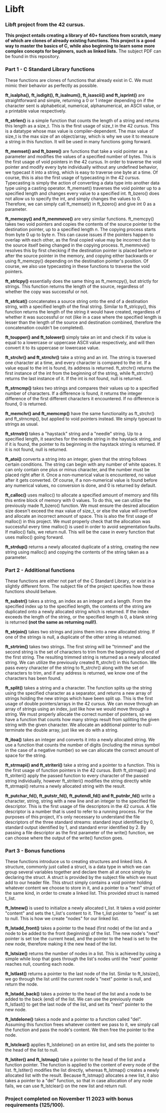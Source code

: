# Libft
### Libft project from the 42 cursus.

**This project entails creating a library of 40+ functions from scratch, many of which are clones of already existing functions. This project is a good way to master the basics of C, while also beginning to learn some more complex concepts for beginners, such as linked lists.** The subject PDF can be found in this repository.

### Part 1 - C Standard Library functions

These functions are clones of functions that already exist in C. We must mimic their behavior as perfectly as possible.

**ft_isalpha(), ft_isdigit(), ft_isalnum(), ft_isascii() and ft_isprint()** are straightforward and simple, returning a 0 or 1 integer depending on if the character sent is alphabetical, numerical, alphanumerical, an ASCII value, or a printable value respectively.

**ft_strlen()** is a simple function that counts the length of a string and returns this length as a size_t. This is the first usage of size_t in the 42 cursus. This is a datatype whose max value is compiler-dependent. The max value of size_t is the max size of an object/array, which is why we use it to measure a string in this function. It will be used in many functions going forward.

**ft_memset() and ft_bzero()** are functions that take a void pointer as a parameter and modifies the values of a specified number of bytes. This is the first usage of void pointers in the 42 cursus. In order to traverse the void pointer and modify every byte individually without any undefined behavior, we typecast it into a string, which is easy to traverse one byte at a time. Of course, this is also the first usage of typecasting in the 42 cursus. Typecasting is simply the action of converting a data type into another data type using a casting operator. ft_memset() traverses the void pointer up to a specified length and changes every value to a specified int. ft_bzero() does not allow us to specify the int, and simply changes the values to 0. Therefore, we can simply call ft_memset() in ft_bzero() and give int 0 as a parameter.

**ft_memcpy() and ft_memmove()** are very similar functions. ft_memcpy() takes two void pointers and copies the contents of the source pointer to the destination pointer, up to a specified length _n_. The copying process starts from byte 0 up to byte _n_. This can cause issues if the pointers happen to overlap with each other, as the final copied value may be incorrect due to the source itself being changed in the copying process. ft_memmove() resolves this by first checking if the destination pointer is placed before or after the source pointer in the memory, and copying either backwards or using ft_memcpy() depending on the destination pointer's position. Of course, we also use typecasting in these functions to traverse the void pointers.

**ft_strlcpy()** essentially does the same thing as ft_memcpy(), but strictly for strings. This function returns the length of the source, regardless of whether the copy was successful or not.

**ft_strlcat()** concatenates a source string onto the end of a destination string, with a specified length of the final string. Similar to ft_strlcpy(), this function returns the length of the string it would have created, regardless of whether it was successful or not (like in a case where the specified length is lesser than the length of the source and destination combined, therefore the concatenation couldn't be completed).

**ft_toupper() and ft_tolower()** simply take an int and check if its value is equal to a lowercase or uppercase ASCII value respectively, and will then convert it to its uppercase or lowercase value.

**ft_strchr() and ft_strrchr()** take a string and an int. The string is traversed one character at a time, and every character is compared to the int. If a value equal to the int is found, its address is returned. ft_strchr() returns the first instance of the int from the beginning of the string, while ft_strrchr() returns the last instance of it. If the int is not found, null is returned.

**ft_strncmp()** takes two strings and compares their values up to a specified number of characters. If a difference is found, it returns the integer difference of the first different characters it encountered. If no difference is found, 0 is returned.

**ft_memchr() and ft_memcmp()** have the same functionality as ft_strchr() and ft_strncmp(), but applied to void pointers instead. We simply typecast to strings as usual.

**ft_strnstr()** takes a "haystack" string and a "needle" string. Up to a specified length, it searches for the needle string in the haystack string, and if it is found, the pointer to its beginning in the haystack string is returned. If it is not found, null is returned.

**ft_atoi()** converts a string into an integer, given that the string follows certain conditions. The string can begin with any number of white spaces. It can only contain one plus or minus character, and the number must be placed right after it. Once a non-numerical value is encountered, no value after it gets converted. Of course, if a non-numerical value is found before any numerical values, no conversion is done, and 0 is returned by default.

**ft_calloc()** uses malloc() to allocate a specified amount of memory and fills this entire block of memory with 0 values. To do this, we can utilize the previously made ft_bzero() function. We must ensure the desired allocation size doesn't exceed the max value of size_t, or else the value will overflow and allocate an incorrect amount of space. This is also the first usage of malloc() in this project. We must properly check that the allocation was successful every time malloc() is used in order to avoid segmentation faults. If malloc() fails, we return null. This will be the case in every function that uses malloc() going forward.

**ft_strdup()** returns a newly allocated duplicate of a string, creating the new string using malloc() and copying the contents of the string taken as a parameter.

### Part 2 - Additional functions

These functions are either not part of the C Standard Library, or exist in a slightly different form. The subject file of the project specifies how these functions should behave.

**ft_substr()** takes a string, an index as an integer and a length. From the specified index up to the specified length, the contents of the string are duplicated onto a newly allocated string which is returned. If the index exceeds the length of the string, or the specified length is 0, a blank string is returned **(not the same as returning null!)**.

**ft_strjoin()** takes two strings and joins them into a new allocated string. If one of the strings is null, a duplicate of the other string is returned.

**ft_strtrim()** takes two strings. The first string will be "trimmed" and the second string is the set of characters to trim from the beginning and end of the first string. The resulting trimmed string is returned as a newly allocated string. We can utilize the previously created ft_strchr() in this function. We pass every character of the string to ft_strchr() along with the set of characters to trim, and if any address is returned, we know one of the characters has been found.

**ft_split()** takes a string and a character. The function splits up the string using the specified character as a separator, and returns a new array of strings holding the new strings which have been split up. This is the first usage of double pointers/arrays in the 42 cursus. We can move through an array of strings using an index, just like how we would move through a string. We must properly allocate the correct number of pointers, so we have a function that counts how many strings result from splitting the given string with the given character. We allocate an additional pointer to null-terminate the double array, just like we do with a string.

**ft_itoa()** takes an integer and converts it into a newly allocated string. We use a function that counts the number of digits (including the minus symbol in the case of a negative number) so we can allocate the correct amount of space for the string.

**ft_strmapi() and ft_striteri()** take a string and a pointer to a function. This is the first usage of function pointers in the 42 cursus. Both ft_strmapi() and ft_striteri() apply the passed function to every character of the passed string individually, however ft_striteri() modifies the string directly while ft_strmapi() returns a newly allocated string with the result.

**ft_putchar_fd(), ft_putstr_fd(), ft_putendl_fd() and ft_putnbr_fd()** write a character, string, string with a new line and an integer to the specified file descriptor. This is the first usage of file descriptors in the 42 cursus. A file descriptor is a number that is used to refer to a running process. For the purposes of this project, it's only necessary to understand the file descriptors of the three standard streams: standard input identified by 0, standard output identified by 1, and standard error identified by 2. By passing a file descriptor as the first parameter of the write() function, we can choose where the output of the write() function goes.

### Part 3 - Bonus functions

These functions introduce us to creating structures and linked lists. A structure, commonly just called a struct, is a data type in which we can group several variables together and declare them all at once simply by declaring the struct. A struct is provided by the subject file which we must add to our header file. This struct simply contains a void pointer holding whatever content we choose to store in it, and a pointer to a "next" struct of the same kind, in order to create a linked list. This provided struct is named t_list.

**ft_lstnew()** is used to initialize a newly allocated t_list. It takes a void pointer "content" and sets the t_list's content to it. The t_list pointer to "next" is set to null. This is how we create "nodes" for our linked list.

**ft_lstadd_front()** takes a pointer to the head (first node) of the list and a node to be added to the front (beginning) of the list. The new node's "next" pointer is set toe the current head, and the pointer to the head is set to the new node, therefore making it the new head of the list.

**ft_lstsize()** returns the number of nodes in a list. This is achieved by using a simple while loop that goes through the list's nodes until the "next" pointer reaches null, counting each node.

**ft_lstlast()** returns a pointer to the last node of the list. Similar to ft_lstsize(), we go through the list until the current node's "next" pointer is null, and return the node.

**ft_lstadd_back()** takes a pointer to the head of the list and a node to be added to the back (end) of the list. We can use the previously made ft_lstlast() to get the last node of the list, and set its "next" pointer to the new node.

**ft_lstdelone()** takes a node and a pointer to a function called "del". Assuming this function frees whatever content we pass to it, we simply call the function and pass the node's content. We then free the pointer to the node.

**ft_lstclear()** applies ft_lstdelone() on an entire list, and sets the pointer to the head of the list to null.

**ft_lstiter() and ft_lstmap()** take a pointer to the head of the list and a function pointer. The function is applied to the content of every node of the list. ft_lstiter() modifies the list directly, whereas ft_lstmap() creates a newly allocated list with the result. Because ft_lstmap() allocates a new list, it also takes a pointer to a "del" function, so that in case allocation of any node fails, we can use ft_lstclear() on the new list and return null.

### Project completed on November 11 2023 with bonus requirements (125/100).
